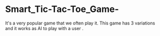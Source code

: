 # Smart_Tic-Tac-Toe_Game-
It's a very popular game that we often play it. This game has 3 variations and it works as AI to play with a user .

